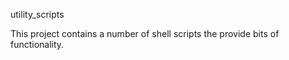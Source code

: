utility_scripts

This project contains a number of shell scripts the provide bits of functionality.
